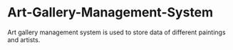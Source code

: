 # Art-Gallery-Management-System
Art gallery management system is used to store data of different paintings and artists.
